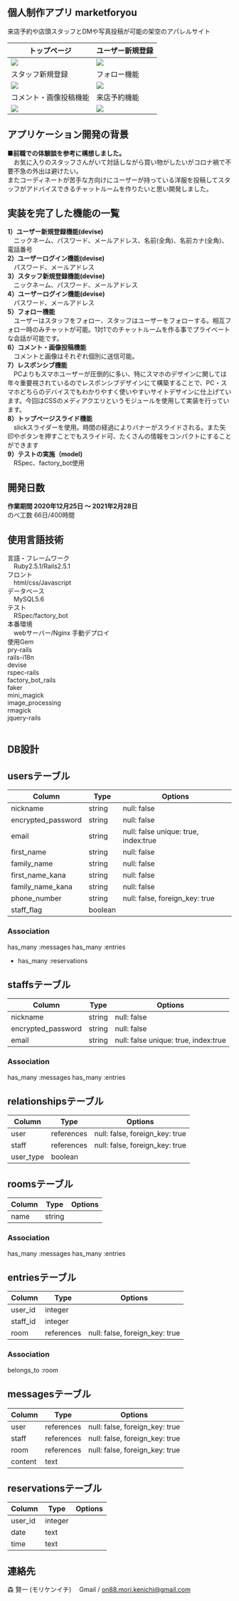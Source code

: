**個人制作アプリ marketforyou**
----------
来店予約や店頭スタッフとDMや写真投稿が可能の架空のアパレルサイト

|トップページ|ユーザー新規登録|
|---|---|
|![](https://user-images.githubusercontent.com/71421107/109909377-562dd300-7ce9-11eb-92a3-bebd33a27245.gif)|![](https://user-images.githubusercontent.com/71421107/109909981-79a54d80-7cea-11eb-92e0-c6c59d96b1bb.gif)|
|スタッフ新規登録|フォロー機能|
|![](https://user-images.githubusercontent.com/71421107/109910681-069cd680-7cec-11eb-9d26-09e0d0d5ec91.gif)|![](https://user-images.githubusercontent.com/71421107/109910924-7d39d400-7cec-11eb-9f81-a9be9f296951.gif)|  
|コメント・画像投稿機能|来店予約機能|
|![](https://user-images.githubusercontent.com/71421107/109911458-795a8180-7ced-11eb-9b63-b10d65a19d9f.gif)|![](https://user-images.githubusercontent.com/71421107/109912142-dacf2000-7cee-11eb-9153-fbebc676e4d5.gif)|

**アプリケーション開発の背景**
----------
**■前職での体験談を参考に構想しました。<br>**
&emsp;お気に入りのスタッフさんがいて対話しながら買い物がしたいがコロナ禍で不要不急の外出は避けたい。<br>
またコーディネートが苦手な方向けにユーザーが持っている洋服を投稿してスタッフがアドバイスできるチャットルームを作りたいと思い開発しました。<br>

**実装を完了した機能の一覧**
----------
**1）ユーザー新規登録機能(devise) <br>**
&emsp;ニックネーム、パスワード、メールアドレス、名前(全角)、名前カナ(全角)、電話番号<br>
**2）ユーザーログイン機能(devise) <br>**
&emsp;パスワード、メールアドレス<br>
**3）スタッフ新規登録機能(devise) <br>**
&emsp;ニックネーム、パスワード、メールアドレス<br>
**4）ユーザーログイン機能(devise) <br>**
&emsp;パスワード、メールアドレス<br>
**5）フォロー機能<br>**
&emsp;ユーザーはスタッフをフォロー、スタッフはユーザーをフォローする。相互フォロー時のみチャットが可能。1対1でのチャットルームを作る事でプライベートな会話が可能です。<br>
**6）コメント・画像投稿機能<br>**
&emsp;コメントと画像はそれぞれ個別に送信可能。<br>
**7）レスポンシブ機能 <br>**
&emsp;PCよりもスマホユーザーが圧倒的に多い、特にスマホのデザインに関しては年々重要視されているのでレスポンシブデザインにて構築することで、PC・スマホどちらのデバイスでもわかりやすく使いやすいサイトデザインに仕上げています。今回はCSSのメディアクエリというモジュールを使用して実装を行っています。<br>
**8）トップページスライド機能 <br>**
&emsp;slickスライダーを使用。時間の経過によりバナーがスライドされる。また矢印やボタンを押すことでもスライド可、たくさんの情報をコンパクトにすることができます<br>
**9）テストの実施（model) <br>**
&emsp;RSpec、factory_bot使用<br>

**開発日数**
----------
**作業期間 2020年12月25日 〜 2021年2月28日<br>**
のべ工数 66日/400時間 <br>

**使用言語技術**
--------------
言語・フレームワーク<br>
&emsp;Ruby2.5.1/Rails2.5.1<br>
フロント<br>
&emsp;html/css/Javascript<br>
データベース<br>
&emsp;MySQL5.6<br>
テスト<br>
&emsp;RSpec/factory_bot<br>
本番環境<br>
&emsp;webサーバー/Nginx 手動デプロイ<br>
使用Gem<br>
pry-rails<br>
rails-i18n<br>
devise<br>
rspec-rails<br>
factory_bot_rails<br>
faker<br>
mini_magick<br>
image_processing<br>
rmagick<br>
jquery-rails<br><br>

**DB設計**
----------
## usersテーブル
| Column             | Type         | Options                              |
| ------------------ | ------------ | ------------------------------------ |
| nickname           | string       | null: false                          |
| encrypted_password | string       | null: false                          |
| email              | string       | null: false unique: true, index:true | 
| first_name         | string       | null: false                          |
| family_name        | string       | null: false                          |
| first_name_kana    | string       | null: false                          |
| family_name_kana   | string       | null: false                          |
| phone_number       | string       | null: false, foreign_key: true       |
| staff_flag         | boolean      |                                      |

### Association
  has_many :messages
  has_many :entries
- has_many :reservations

## staffsテーブル
| Column             | Type         | Options                              |
| ------------------ | ------------ | ------------------------------------ |
| nickname           | string       | null: false                          |
| encrypted_password | string       | null: false                          |
| email              | string       | null: false unique: true, index:true |

### Association
  has_many :messages
  has_many :entries

## relationshipsテーブル
| Column           | Type         | Options                        |
| ---------------- | ------------ | ------------------------------ |
| user             | references   | null: false, foreign_key: true |
| staff            | references   | null: false, foreign_key: true |
| user_type        | boolean      |                                |


## roomsテーブル
| Column           | Type         | Options                        |
| ---------------- | ------------ | ------------------------------ |
| name             | string       |                                |

### Association
  has_many :messages
  has_many :entries

## entriesテーブル
| Column           | Type         | Options                        |
| ---------------- | ------------ | ------------------------------ |
| user_id          | integer      |                                |
| staff_id         | integer      |                                |
| room             | references   | null: false, foreign_key: true |

### Association
  belongs_to :room

## messagesテーブル
| Column           | Type         | Options                        |
| ---------------- | ------------ | ------------------------------ |
| user             | references   | null: false, foreign_key: true |
| staff            | references   | null: false, foreign_key: true |
| room             | references   | null: false, foreign_key: true |
| content          | text         |                                |

## reservationsテーブル
| Column           | Type         | Options                        |
| ---------------- | ------------ | ------------------------------ |
| user_id          | integer      |                                |
| date             | text         |                                |
| time             | text         |                                |

連絡先
----------
森 賢一 (モリケンイチ)
&emsp;Gmail / on88.mori.kenichi@gmail.com
